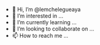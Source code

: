 - 👋 Hi, I’m @lemchelegueaya
- 👀 I’m interested in ...
- 🌱 I’m currently learning ...
- 💞️ I’m looking to collaborate on ...
- 📫 How to reach me ...

<!---
lemchelegueaya/lemchelegueaya is a ✨ special ✨ repository because its `README.md` (this file) appears on your GitHub profile.
You can click the Preview link to take a look at your changes.
--->
